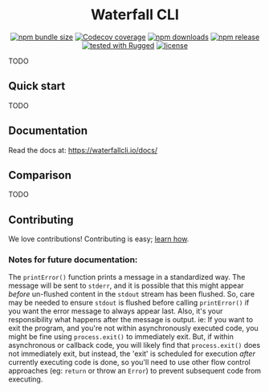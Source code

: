 # <div align="center">Waterfall CLI</div>

<p align="center">
<a href="https://www.npmjs.com/package/waterfall-cli"><img alt="npm bundle size" src="https://img.shields.io/bundlephobia/min/waterfall-cli"></a>
<a href="https://app.codecov.io/gh/sparksuite/waterfall-cli/branch/master"><img alt="Codecov coverage" src="https://img.shields.io/codecov/c/github/sparksuite/waterfall-cli"></a>
<a href="https://www.npmjs.com/package/waterfall-cli"><img alt="npm downloads" src="https://img.shields.io/npm/dw/waterfall-cli"></a>
<a href="https://www.npmjs.com/package/waterfall-cli"><img alt="npm release" src="https://img.shields.io/npm/v/waterfall-cli"></a>
<a href="https://github.com/sparksuite/rugged"><img alt="tested with Rugged" src="https://img.shields.io/badge/tested%20with-Rugged-green"></a>
<a href="https://github.com/sparksuite/waterfall-cli/blob/master/LICENSE"><img alt="license" src="https://img.shields.io/npm/l/waterfall-cli"></a>
</p>

TODO

## Quick start

TODO

## Documentation

Read the docs at: https://waterfallcli.io/docs/

## Comparison

TODO

## Contributing

We love contributions! Contributing is easy; [learn how](https://github.com/sparksuite/waterfall-cli/blob/master/CONTRIBUTING.md).

### Notes for future documentation:

The `printError()` function prints a message in a standardized way. The message will be sent to `stderr`, and it is possible that this might appear *before* un-flushed content in the `stdout` stream has been flushed. So, care may be needed to ensure `stdout` is flushed before calling `printError()` if you want the error message to always appear last. Also, it's your responsibility what happens after the message is output. ie: If you want to exit the program, and you're not within asynchronously executed code, you might be fine using `process.exit()` to immediately exit. But, if within asynchronous or callback code, you will likely find that `process.exit()` does not immediately exit, but instead, the 'exit' is scheduled for execution *after* currently executing code is done, so you'll need to use other flow control approaches (eg: `return` or throw an `Error`) to prevent subsequent code from executing.

